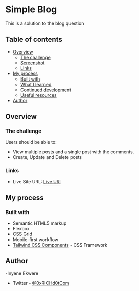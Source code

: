 # Simple Blog

This is a solution to the blog question 

## Table of contents

- [Overview](#overview)
  - [The challenge](#the-challenge)
  - [Screenshot](#screenshot)
  - [Links](#links)
- [My process](#my-process)
  - [Built with](#built-with)
  - [What I learned](#what-i-learned)
  - [Continued development](#continued-development)
  - [Useful resources](#useful-resources)
- [Author](#author)




## Overview

### The challenge

Users should be able to:

- View multiple posts and a single post with the comments.
- Create, Update and Delete posts




### Links

- Live Site URL: [Live URl](https://richd0tcom.github.io/fylo-dark-theme-landing-page/)

## My process

### Built with

- Semantic HTML5 markup
- Flexbox
- CSS Grid
- Mobile-first workflow
- [Tailwind CSS Components](https://tailwindcss.com) - CSS Framework



## Author
-Inyene Ekwere
- Twitter - [@0xRICHd0tCom](https://www.twitter.com/0xRICHd0tCom)

